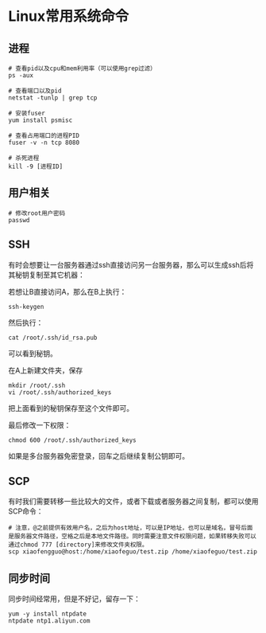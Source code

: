 # Linux常用系统命令

## 进程
```shell
# 查看pid以及cpu和mem利用率（可以使用grep过滤）
ps -aux

# 查看端口以及pid
netstat -tunlp | grep tcp

# 安装fuser
yum install psmisc

# 查看占用端口的进程PID
fuser -v -n tcp 8080

# 杀死进程
kill -9 [进程ID]
```

## 用户相关

```shell
# 修改root用户密码
passwd

```



## SSH

有时会想要让一台服务器通过ssh直接访问另一台服务器，那么可以生成ssh后将其秘钥复制至其它机器：

若想让B直接访问A，那么在B上执行：

```shell
ssh-keygen
```

然后执行：

```shell
cat /root/.ssh/id_rsa.pub
```

可以看到秘钥。

在A上新建文件夹，保存

```shell
mkdir /root/.ssh
vi /root/.ssh/authorized_keys
```

把上面看到的秘钥保存至这个文件即可。

最后修改一下权限：

```shell
chmod 600 /root/.ssh/authorized_keys
```

如果是多台服务器免密登录，回车之后继续复制公钥即可。

## SCP

有时我们需要转移一些比较大的文件，或者下载或者服务器之间复制，都可以使用SCP命令：

```shell
# 注意，@之前提供有效用户名，之后为host地址，可以是IP地址，也可以是域名，冒号后面是服务器文件路径，空格之后是本地文件路径。同时需要注意文件权限问题，如果转移失败可以通过chmod 777 [directory]来修改文件夹权限。
scp xiaofengguo@host:/home/xiaofeguo/test.zip /home/xiaofeguo/test.zip
```





## 同步时间

同步时间经常用，但是不好记，留存一下：

```shell
yum -y install ntpdate
ntpdate ntp1.aliyun.com
```

